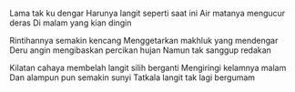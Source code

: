 Lama tak ku dengar
Harunya langit seperti saat ini
Air matanya mengucur deras
Di malam yang kian dingin

Rintihannya semakin kencang
Menggetarkan makhluk yang mendengar
Deru angin mengibaskan percikan hujan
Namun tak sanggup redakan

Kilatan cahaya membelah langit silih berganti 
Mengiringi kelamnya malam
Dan alampun pun semakin sunyi
Tatkala langit tak lagi bergumam